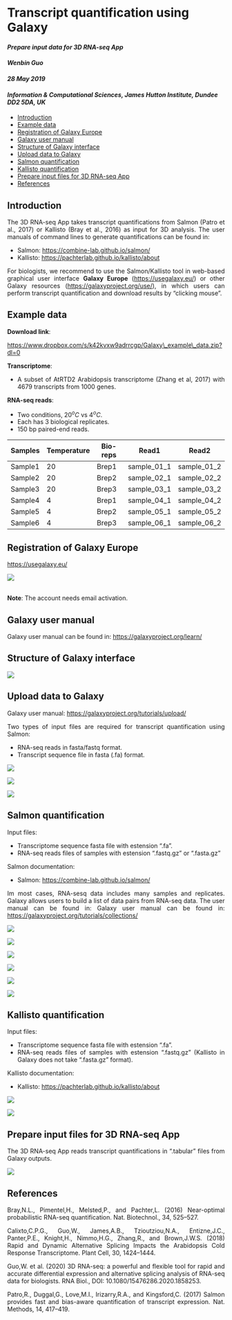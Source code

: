 Transcript quantification using Galaxy
==============
<i><h4>Prepare input data for 3D RNA-seq App</h4></i>
<i><h4>Wenbin Guo</h4></i>
<i><h4>28 May 2019</h4></i>
<i><h4>Information & Computational Sciences, James Hutton Institute, Dundee DD2 5DA, UK</h4></i>

-   [Introduction](#introduction)
-   [Example data](#example-data)
-   [Registration of Galaxy Europe](#registration-of-galaxy-europe)
-   [Galaxy user manual](#galaxy-user-manual)
-   [Structure of Galaxy interface](#structure-of-galaxy-interface)
-   [Upload data to Galaxy](#upload-data-to-galaxy)
-   [Salmon quantification](#salmon-quantification)
-   [Kallisto quantification](#kallisto-quantification)
-   [Prepare input files for 3D RNA-seq
    App](#prepare-input-files-for-3d-rna-seq-app)
-   [References](#references)

<div align="justify">
<p id='table-of-contents'>

Introduction
------------

The 3D RNA-seq App takes transcript quantifications from Salmon (Patro
et al., 2017) or Kallisto (Bray et al., 2016) as input for 3D analysis.
The user manuals of command lines to generate quantifications can be
found in:

-   Salmon:
    <a href='https://combine-lab.github.io/salmon/' target='_blank'>https://combine-lab.github.io/salmon/</a>
-   Kallisto:
    <a href='https://pachterlab.github.io/kallisto/about' target='_blank'>https://pachterlab.github.io/kallisto/about</a>

For biologists, we recommend to use the Salmon/Kallisto tool in
web-based graphical user interface **Galaxy Europe**
(<a href='https://usegalaxy.eu/' target='_blank'>https://usegalaxy.eu/</a>)
or other Galaxy resources
(<a href='https://galaxyproject.org/use/' target='_blank'>https://galaxyproject.org/use/</a>),
in which users can perform transcript quantification and download
results by “clicking mouse”.

Example data
------------

**Download link**:

<a href='https://www.dropbox.com/s/k42kvxw9adrrcgp/Galaxy_example_data.zip?dl=0' target='_blank'>https://www.dropbox.com/s/k42kvxw9adrrcgp/Galaxy\_example\_data.zip?dl=0</a>

**Transcriptome**:

-   A subset of AtRTD2 Arabidopsis transcriptome (Zhang et al, 2017)
    with 4679 transcripts from 1000 genes.

**RNA-seq reads**:

-   Two conditions, 20<sup>*o*</sup>*C* vs 4<sup>*o*</sup>*C*.
-   Each has 3 biological replicates.
-   150 bp paired-end reads.

| Samples | Temperature | Bio-reps | Read1         | Read2         |
|---------|-------------|----------|---------------|---------------|
| Sample1 | 20          | Brep1    | sample\_01\_1 | sample\_01\_2 |
| Sample2 | 20          | Brep2    | sample\_02\_1 | sample\_02\_2 |
| Sample3 | 20          | Brep3    | sample\_03\_1 | sample\_03\_2 |
| Sample4 | 4           | Brep1    | sample\_04\_1 | sample\_04\_2 |
| Sample5 | 4           | Brep2    | sample\_05\_1 | sample\_05\_2 |
| Sample6 | 4           | Brep3    | sample\_06\_1 | sample\_06\_2 |

Registration of Galaxy Europe
-----------------------------

<a href='https://usegalaxy.eu/' target='_blank'>https://usegalaxy.eu/</a>

![](Galaxy_figure/register.png)

<br> **Note**: The account needs email activation.

Galaxy user manual
------------------

Galaxy user manual can be found in:
<a href='https://galaxyproject.org/learn/' target='_blank'>https://galaxyproject.org/learn/</a>

Structure of Galaxy interface
-----------------------------

![](Galaxy_figure/structure.png)

Upload data to Galaxy
---------------------

Galaxy user manual:
<a href='https://galaxyproject.org/tutorials/upload/' target='_blank'>https://galaxyproject.org/tutorials/upload/</a>

Two types of input files are required for transcript quantification
using Salmon:

-   RNA-seq reads in fasta/fastq format.
-   Transcript sequence file in fasta (.fa) format.

![](Galaxy_figure/upload_data1.png) <br>

![](Galaxy_figure/upload_data2.png) <br>

![](Galaxy_figure/upload_data3.png)

Salmon quantification
---------------------

Input files:

-   Transcriptome sequence fasta file with estension “.fa”.
-   RNA-seq reads files of samples with estension “.fastq.gz” or
    “.fasta.gz”

Salmon documentation:

-   Salmon:
    <a href='https://combine-lab.github.io/salmon/' target='_blank'>https://combine-lab.github.io/salmon/</a>

Im most cases, RNA-sesq data includes many samples and replicates.
Galaxy allows users to build a list of data pairs from RNA-seq data. The
user manual can be found in: Galaxy user manual can be found in:
<a href='https://galaxyproject.org/tutorials/collections/' target='_blank'>https://galaxyproject.org/tutorials/collections/</a>

![](Galaxy_figure/salmon_big_data1.png) <br>

![](Galaxy_figure/salmon_big_data2.png) <br>

![](Galaxy_figure/salmon_big_data3.png) <br>

![](Galaxy_figure/salmon_big_data4.png) <br>

![](Galaxy_figure/salmon4.png) <br>

![](Galaxy_figure/salmon_big_data5.png) <br>

Kallisto quantification
-----------------------

Input files:

-   Transcriptome sequence fasta file with estension “.fa”.
-   RNA-seq reads files of samples with estension “.fastq.gz” (Kallisto
    in Galaxy does not take “.fasta.gz” format).

Kallisto documentation:

-   Kallisto:
    <a href='https://pachterlab.github.io/kallisto/about' target='_blank'>https://pachterlab.github.io/kallisto/about</a>

![](Galaxy_figure/kallisto1.png) <br>

![](Galaxy_figure/kallisto2.png) <br>

Prepare input files for 3D RNA-seq App
--------------------------------------

The 3D RNA-seq App reads transcript quantifications in “.tabular” files
from Galaxy outputs.

![](Galaxy_figure/quant_galaxy.png) <br>

References
----------

Bray,N.L., Pimentel,H., Melsted,P., and Pachter,L. (2016) Near-optimal
probabilistic RNA-seq quantification. Nat. Biotechnol., 34, 525–527.

Calixto,C.P.G., Guo,W., James,A.B., Tzioutziou,N.A., Entizne,J.C.,
Panter,P.E., Knight,H., Nimmo,H.G., Zhang,R., and Brown,J.W.S. (2018)
Rapid and Dynamic Alternative Splicing Impacts the Arabidopsis Cold
Response Transcriptome. Plant Cell, 30, 1424–1444.

Guo,W. et al. (2020) 3D RNA-seq: a powerful and flexible tool for rapid and accurate differential expression and alternative splicing analysis of RNA-seq data for biologists. RNA Biol., DOI: 10.1080/15476286.2020.1858253.

Patro,R., Duggal,G., Love,M.I., Irizarry,R.A., and Kingsford,C. (2017)
Salmon provides fast and bias-aware quantification of transcript
expression. Nat. Methods, 14, 417–419.
